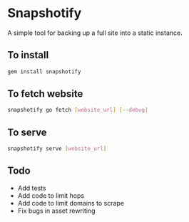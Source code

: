 # Snapshotify

A simple tool for backing up a full site into a static instance.

## To install
```sh
gem install snapshotify
```

## To fetch website
```sh
snapshotify go fetch [website_url] [--debug]
```

## To serve
```sh
snapshotify serve [website_url]
```

## Todo

* Add tests
* Add code to limit hops
* Add code to limit domains to scrape
* Fix bugs in asset rewriting
